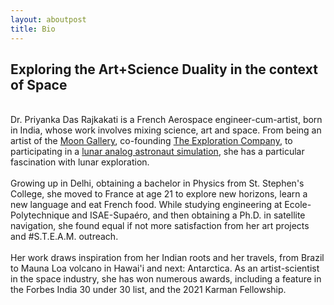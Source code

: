 ```yaml
---
layout: aboutpost
title: Bio
---
```


<script> actbtn("btnbio") </script>
<div>
	<div>
		<h2>Exploring the Art+Science Duality in the context of Space</h2>
		<br>
		Dr. Priyanka Das Rajkakati is a French Aerospace engineer-cum-artist, born in India, whose work involves mixing science, art and space. From being an artist of the <a href="/Portfolio/MoonGallery"> Moon Gallery</a>, co-founding <a href="Research/TEC/home"> The Exploration Company</a>, to participating in a <a href="/Research/EMMIHS3/home"> lunar analog astronaut simulation</a>, she has a particular fascination with lunar exploration.
		<br><br>
		Growing up in Delhi, obtaining a bachelor in Physics from St. Stephen's College, she moved to France at age 21 to explore new horizons, learn a new language and eat French food. While studying engineering at Ecole-Polytechnique and ISAE-Supaéro, and then obtaining a Ph.D. in satellite navigation, she found equal if not more satisfaction from her art projects and #S.T.E.A.M. outreach.
		<br><br>
		Her work draws inspiration from her Indian roots and her travels, from Brazil to Mauna Loa volcano in Hawai'i and next: Antarctica. As an artist-scientist in the space industry, she has won numerous awards, including a feature in the Forbes India 30 under 30 list, and the 2021 Karman Fellowship.
	</div>		
</div>
